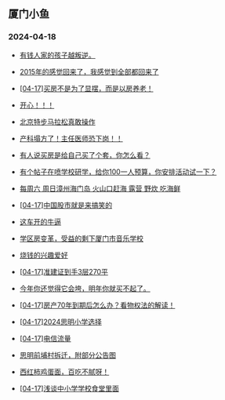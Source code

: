 ## 厦门小鱼 
### 2024-04-18

+ [有钱人家的孩子越叛逆。](http://bbs.xmfish.com/read-htm-tid-18177350.html)

+ [2015年的感觉回来了，我感觉到全部都回来了](http://bbs.xmfish.com/read-htm-tid-18177559.html)

+ [[04-17]买房不是为了显摆，而是以房养老！](http://bbs.xmfish.com/read-htm-tid-18177552.html)

+ [开心！！！](http://bbs.xmfish.com/read-htm-tid-18177364.html)

+ [北京特步马拉松真敢操作](http://bbs.xmfish.com/read-htm-tid-18177381.html)

+ [产科塌方了！主任医师恐下岗！！](http://bbs.xmfish.com/read-htm-tid-18177539.html)

+ [有人说买房是给自己买了个套，你怎么看？](http://bbs.xmfish.com/read-htm-tid-18177379.html)

+ [有个帖子在喷学校研学，给你100一人预算，你安排活动试一下？](http://bbs.xmfish.com/read-htm-tid-18177596.html)

+ [每周六 周日漳州海门岛 火山口赶海 露营 野炊 吃海鲜](http://bbs.xmfish.com/read-htm-tid-18177473.html)

+ [[04-17]中国股市就是来搞笑的](http://bbs.xmfish.com/read-htm-tid-18177635.html)

+ [这车开的牛逼](http://bbs.xmfish.com/read-htm-tid-18177511.html)

+ [学区房变革，受益的剩下厦门市音乐学校](http://bbs.xmfish.com/read-htm-tid-18177373.html)

+ [烧钱的兴趣爱好](http://bbs.xmfish.com/read-htm-tid-18177619.html)

+ [[04-17]准建证到手3层270平](http://bbs.xmfish.com/read-htm-tid-18177697.html)

+ [今年你还觉得它会垮，明年你就买不起了。](http://bbs.xmfish.com/read-htm-tid-18177765.html)

+ [[04-17]房产70年到期后怎么办？看物权法的解读！](http://bbs.xmfish.com/read-htm-tid-18177510.html)

+ [[04-17]2024思明小学选择](http://bbs.xmfish.com/read-htm-tid-18177636.html)

+ [[04-17]电信流量](http://bbs.xmfish.com/read-htm-tid-18177629.html)

+ [思明前埔村拆迁，附部分公告图](http://bbs.xmfish.com/read-htm-tid-18177745.html)

+ [西红柿鸡蛋面，百吃不腻呀！](http://bbs.xmfish.com/read-htm-tid-18177608.html)

+ [[04-17]浅谈中小学学校食堂里面](http://bbs.xmfish.com/read-htm-tid-18177749.html)

